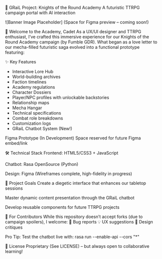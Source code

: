 🚀 GRaiL Project: Knights of the Round Academy
A futuristic TTRPG campaign portal with AI interaction

![Banner Image Placeholder] (Space for Figma preview – coming soon!)

🌌 Welcome to the Academy, Cadet
As a UX/UI designer and TTRPG enthusiast, I’ve crafted this immersive experience for our Knights of the Round Academy campaign (by Fumble GDR). What began as a love letter to our mecha-filled futuristic saga evolved into a functional prototype featuring:

✨ Key Features
- Interactive Lore Hub
- World-building archives
- Faction timelines
- Academy regulations
- Character Dossiers
- Player/NPC profiles with unlockable backstories
- Relationship maps
- Mecha Hangar
- Technical specifications
- Combat role breakdowns
- Customization logs
- GRaiL Chatbot System (New!)


Figma Prototype (In Development)
Space reserved for future Figma embed/link

🛠️ Technical Stack
Frontend: HTML5/CSS3 + JavaScript

Chatbot: Rasa OpenSource (Python)

Design: Figma (Wireframes complete, high-fidelity in progress)

🎯 Project Goals
Create a diegetic interface that enhances our tabletop sessions

Master dynamic content presentation through the GRaiL chatbot

Develop reusable components for future TTRPG projects

🚧 For Contributors
While this repository doesn’t accept forks (due to campaign spoilers), I welcome:
🔧 Bug reports
💡 UX suggestions
🎨 Design critiques

Pro Tip: Test the chatbot live with:
rasa run --enable-api --cors "*"

📜 License
Proprietary (See LICENSE) – but always open to collaborative learning!
